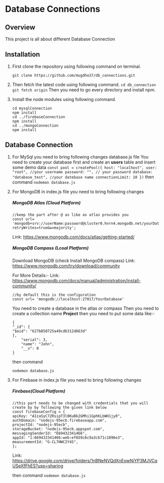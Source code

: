 # Database Connections

## Overview

This project is all about different Database Connection

## Installation

1. First clone the repository using following command on terminal.
   ```
   git clone https://github.com/mugdho37/db_connections.git
   ```
2. Then fetch the latest code using following command.
   ` cd db_connection git fetch origin `
   Then you need to go every directory and install npm.

3. Install the node modules using following command.
   ```
   cd mysqlConnection
   npm install
   cd ../firebaseConnection
   npm install
   cd ../mongoConnection
   npm install
   ```

## Database Connection

1. For MySql you need to bring following changes database.js file
   You need to create your database first and create an **users** table and
   insert some demo data
   ` const pool = createPool({ host: "localhost", user: "root", //your username password: "", // your password database: "database_test", //your datebase name connectionLimit: 10 }) `
   then command
   ` nodemon database.js `
2. For MongoDB in index.js file you need to bring following changes

   ##### MongoDB Atlas (Cloud Platform)

   ```
   //keep the part after @ as like as atlas provides you
   const url= 'mongodb+srv://userName:password@cluster0.hnrn4.mongodb.net/yourDatabase?retryWrites=true&w=majority';

   ```

   Link: https://www.mongodb.com/docs/atlas/getting-started/

   ##### MongoDB Compass (Lcoal Platform)

   Download MongoDB (check Install MongoDB compass)
   Link: https://www.mongodb.com/try/download/community

   For More Details:-
   Link: https://www.mongodb.com/docs/manual/administration/install-community/

   ```
   //by default this is the configuration
   const url= 'mongodb://localhost:27017/YourDatabase'
   ```

   You need to create a database in the atlas or compass
   Then you need to create a collection name **Project**
   then you need to put some data like:-

   ```
   {
   "_id": {
   "$oid": "627b850725a49cd6312d663d"
   },
       "serial": 3,
       "name": "John",
       "__v": 0
   }

   ```

   then command

   ```
   nodemon database.js
   ```

3. For Firebase in index.js file you need to bring following changes

   ##### Firebase(Cloud Platform)

   ```
   //this part needs to be changed with credentials that you will create by by following the given link below
   const firebaseConfig = {
   apiKey: "AIzaSyC7ZRsipT3l0KuBk2GMhi1GphKLbWH1jy0",
   authDomain: "nodejs-95ecb.firebaseapp.com",
   projectId: "nodejs-95ecb",
   storageBucket: "nodejs-95ecb.appspot.com",
   messagingSenderId: "669432341466",
   appId: "1:669432341466:web:ef659c6c9a3cb71c1896e3",
   measurementId: "G-CL7HWC2Y4S",
   };
   ```

   Link: https://drive.google.com/drive/folders/1nBNeNVQdXnEowNiYP3MJVCqUSeXfFhES?usp=sharing

   then command
   ` nodemon database.js `
